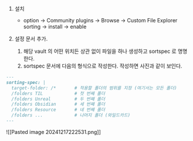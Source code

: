 1. 설치
	- option -> Community plugins -> Browse -> Custom File Explorer sorting -> install -> enable

2. 설정 문서 추가.
	1. 해당 vault 의 어떤 위치든 상관 없이 파일을 하나 생성하고 sortspec 로 명명한다.
	2. sortspec 문서에 다음의 형식으로 작성한다. 작성하면 사진과 같이 보인다.

```md
---
sorting-spec: |
  target-folder: /*       # 적용할 폴더의 범위를 지정 (여기서는 모든 폴더)
  /folders TIL            # 첫 번째 폴더
  /folders Unreal         # 두 번째 폴더
  /folders Obsidian       # 세 번째 폴더
  /folders Resource       # 네 번째 폴더
  /folders ...            # 나머지 폴더 (와일드카드)
---
```

![[Pasted image 20241217222531.png]]
